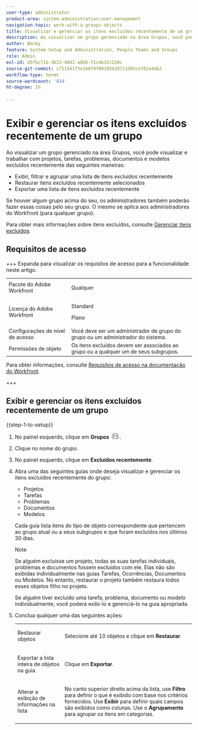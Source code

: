 ```yaml
---
user-type: administrator
product-area: system-administration;user-management
navigation-topic: work-with-a-groups-objects
title: Visualizar e gerenciar os itens excluídos recentemente de um grupo
description: Ao visualizar um grupo gerenciado na área Grupos, você pode visualizar, filtrar, restaurar e exportar os itens de trabalho, documentos e modelos excluídos recentemente.
author: Becky
feature: System Setup and Administration, People Teams and Groups
role: Admin
exl-id: d5fbc71b-3b22-48d1-a056-f2c4b32c220c
source-git-commit: c711541f3e166f9700195420711d95ce782a44b2
workflow-type: tm+mt
source-wordcount: '414'
ht-degree: 1%

---
```


# Exibir e gerenciar os itens excluídos recentemente de um grupo

Ao visualizar um grupo gerenciado na área Grupos, você pode visualizar e trabalhar com projetos, tarefas, problemas, documentos e modelos excluídos recentemente das seguintes maneiras:

* Exibir, filtrar e agrupar uma lista de itens excluídos recentemente
* Restaurar itens excluídos recentemente selecionados
* Exportar uma lista de itens excluídos recentemente

Se houver algum grupo acima do seu, os administradores também poderão fazer essas coisas pelo seu grupo. O mesmo se aplica aos administradores do Workfront (para qualquer grupo).

Para obter mais informações sobre itens excluídos, consulte [Gerenciar itens excluídos](../../../administration-and-setup/manage-workfront/manage-deleted-items/manage-deleted-items.md).

## Requisitos de acesso

+++ Expanda para visualizar os requisitos de acesso para a funcionalidade neste artigo.

<table style="table-layout:auto"> 
 <col> 
 <col> 
 <tbody> 
  <tr> 
   <td>Pacote do Adobe Workfront</td> 
   <td><p>Qualquer</p></td> 
  </tr> 
  <tr> 
   <td>Licença do Adobe Workfront</td> 
   <td><p>Standard</p>
       <p>Plano</p></td>
  </tr> 
  <tr>
   <td>Configurações de nível de acesso</td> 
   <td>Você deve ser um administrador de grupo do grupo ou um administrador do sistema.</td>
  </tr>
  <tr> 
   <td>Permissões de objeto</td>
   <td>Os itens excluídos devem ser associados ao grupo ou a qualquer um de seus subgrupos.</td> 
  </tr> 
 </tbody> 
</table>

Para obter informações, consulte [Requisitos de acesso na documentação do Workfront](/help/quicksilver/administration-and-setup/add-users/access-levels-and-object-permissions/access-level-requirements-in-documentation.md).

+++

## Exibir e gerenciar os itens excluídos recentemente de um grupo

{{step-1-to-setup}}

1. No painel esquerdo, clique em **Grupos** ![Grupos](assets/groups-icon.png).

1. Clique no nome do grupo.
1. No painel esquerdo, clique em **Excluídos recentemente**.
1. Abra uma das seguintes guias onde deseja visualizar e gerenciar os itens excluídos recentemente do grupo:

   * Projetos
   * Tarefas
   * Problemas
   * Documentos
   * Modelos

   Cada guia lista itens do tipo de objeto correspondente que pertencem ao grupo atual ou a seus subgrupos e que foram excluídos nos últimos 30 dias.

   >[!NOTE]
   >
   >Se alguém excluísse um projeto, todas as suas tarefas individuais, problemas e documentos fossem excluídos com ele. Elas não são exibidas individualmente nas guias Tarefas, Ocorrências, Documentos ou Modelos. No entanto, restaurar o projeto também restaura todos esses objetos filho no projeto.
   >
   >
   >Se alguém tiver excluído uma tarefa, problema, documento ou modelo individualmente, você poderá exibi-lo e gerenciá-lo na guia apropriada.

1. Conclua qualquer uma das seguintes ações:

   <table style="table-layout:auto"> 
    <col> 
    <col> 
    <tbody> 
     <tr> 
      <td role="rowheader"> <p>Restaurar objetos</p> </td> 
      <td> <p>Selecione até 10 objetos e clique em <strong>Restaurar</strong>.</p> </td> 
     </tr> 
     <tr> 
      <td role="rowheader"> <p>Exportar a lista inteira de objetos na guia</p> </td> 
      <td> <p>Clique em <strong>Exportar</strong>.</p> </td> 
     </tr> 
     <tr data-mc-conditions=""> 
      <td role="rowheader"> <p>Alterar a exibição de informações na lista</p> </td> 
      <td> <p>No canto superior direito acima da lista, use <strong>Filtro</strong> para definir o que é exibido com base nos critérios fornecidos. Use <strong>Exibir</strong> para definir quais campos são exibidos como colunas. Use o <strong>Agrupamento</strong> para agrupar os itens em categorias.</p> </td> 
     </tr> 
    </tbody> 
   </table>
